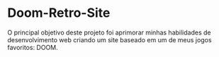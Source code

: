 # Doom-Retro-Site
O principal objetivo deste projeto foi aprimorar minhas habilidades de desenvolvimento web criando um site baseado em um de meus jogos favoritos: DOOM.
